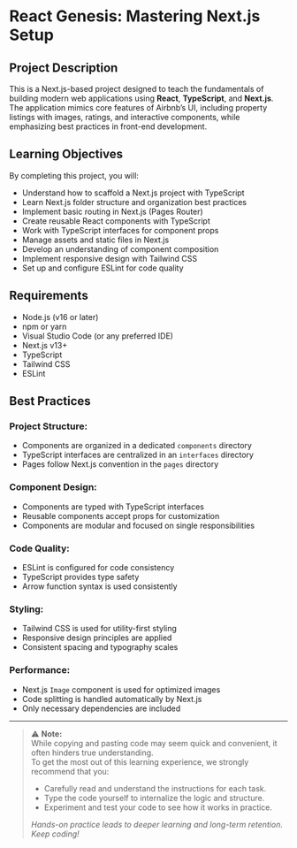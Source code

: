 # React Genesis: Mastering Next.js Setup

## Project Description

This is a Next.js-based project designed to teach the fundamentals of building modern web applications using **React**, **TypeScript**, and **Next.js**. The application mimics core features of Airbnb’s UI, including property listings with images, ratings, and interactive components, while emphasizing best practices in front-end development.

## Learning Objectives

By completing this project, you will:

- Understand how to scaffold a Next.js project with TypeScript  
- Learn Next.js folder structure and organization best practices  
- Implement basic routing in Next.js (Pages Router)  
- Create reusable React components with TypeScript  
- Work with TypeScript interfaces for component props  
- Manage assets and static files in Next.js  
- Develop an understanding of component composition  
- Implement responsive design with Tailwind CSS  
- Set up and configure ESLint for code quality  

## Requirements

- Node.js (v16 or later)  
- npm or yarn  
- Visual Studio Code (or any preferred IDE)  
- Next.js v13+  
- TypeScript  
- Tailwind CSS  
- ESLint  

## Best Practices

### Project Structure:

- Components are organized in a dedicated `components` directory  
- TypeScript interfaces are centralized in an `interfaces` directory  
- Pages follow Next.js convention in the `pages` directory  

### Component Design:

- Components are typed with TypeScript interfaces  
- Reusable components accept props for customization  
- Components are modular and focused on single responsibilities  

### Code Quality:

- ESLint is configured for code consistency  
- TypeScript provides type safety  
- Arrow function syntax is used consistently  

### Styling:

- Tailwind CSS is used for utility-first styling  
- Responsive design principles are applied  
- Consistent spacing and typography scales  

### Performance:

- Next.js `Image` component is used for optimized images  
- Code splitting is handled automatically by Next.js  
- Only necessary dependencies are included  

---

> ⚠️ **Note:**  
> While copying and pasting code may seem quick and convenient, it often hinders true understanding.  
> To get the most out of this learning experience, we strongly recommend that you:
>
> - Carefully read and understand the instructions for each task.  
> - Type the code yourself to internalize the logic and structure.  
> - Experiment and test your code to see how it works in practice.  
>
> _Hands-on practice leads to deeper learning and long-term retention. Keep coding!_

